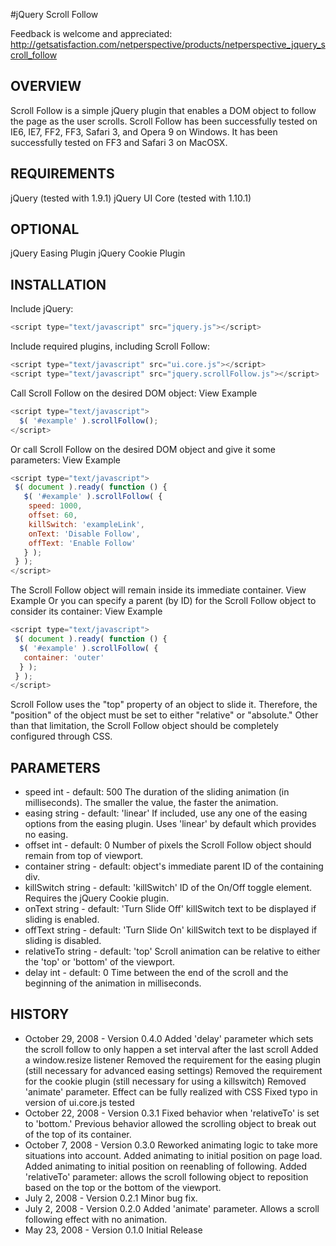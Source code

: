 #jQuery Scroll Follow

Feedback is welcome and appreciated: http://getsatisfaction.com/netperspective/products/netperspective_jquery_scroll_follow

## OVERVIEW
Scroll Follow is a simple jQuery plugin that enables a DOM object to follow the page as the user scrolls. Scroll Follow has been successfully tested on IE6, IE7, FF2, FF3, Safari 3, and Opera 9 on Windows. It has been successfully tested on FF3 and Safari 3 on MacOSX.

## REQUIREMENTS
jQuery (tested with 1.9.1)
jQuery UI Core (tested with 1.10.1)

## OPTIONAL
jQuery Easing Plugin
jQuery Cookie Plugin

## INSTALLATION
Include jQuery:
```javascript
<script type="text/javascript" src="jquery.js"></script>
```
Include required plugins, including Scroll Follow:
```javascript
<script type="text/javascript" src="ui.core.js"></script>
<script type="text/javascript" src="jquery.scrollFollow.js"></script>
```
Call Scroll Follow on the desired DOM object: 
View Example
```javascript
<script type="text/javascript">
  $( '#example' ).scrollFollow();
</script>
```
Or call Scroll Follow on the desired DOM object and give it some parameters: 
View Example
```javascript
<script type="text/javascript">
 $( document ).ready( function () {
   $( '#example' ).scrollFollow( {
    speed: 1000,
    offset: 60,
    killSwitch: 'exampleLink',
    onText: 'Disable Follow',
    offText: 'Enable Follow'
   } );
 } );
</script>
```
The Scroll Follow object will remain inside its immediate container. 
View Example
Or you can specify a parent (by ID) for the Scroll Follow object to consider its container: 
View Example
```javascript
<script type="text/javascript">
 $( document ).ready( function () {
  $( '#example' ).scrollFollow( {
   container: 'outer'
  } );
 } );
</script>
```
Scroll Follow uses the "top" property of an object to slide it. Therefore, the "position" of the object must be set to either "relative" or "absolute." Other than that limitation, the Scroll Follow object should be completely configured through CSS.

## PARAMETERS
* speed
  int - default: 500 
  The duration of the sliding animation (in milliseconds). The smaller the value, the faster the animation.
* easing
  string - default: 'linear' 
  If included, use any one of the easing options from the easing plugin. Uses 'linear' by default which provides no easing.
* offset
  int - default: 0 
  Number of pixels the Scroll Follow object should remain from top of viewport.
* container
  string - default: object's immediate parent 
  ID of the containing div.
* killSwitch
  string - default: 'killSwitch' 
  ID of the On/Off toggle element. Requires the jQuery Cookie plugin.
* onText
  string - default: 'Turn Slide Off' 
  killSwitch text to be displayed if sliding is enabled.
* offText
  string - default: 'Turn Slide On' 
  killSwitch text to be displayed if sliding is disabled.
* relativeTo
  string - default: 'top' 
  Scroll animation can be relative to either the 'top' or 'bottom' of the viewport.
* delay
  int - default: 0 
  Time between the end of the scroll and the beginning of the animation in milliseconds.

## HISTORY
* October 29, 2008 - Version 0.4.0
  Added 'delay' parameter which sets the scroll follow to only happen a set interval after the last scroll 
  Added a window.resize listener 
  Removed the requirement for the easing plugin (still necessary for advanced easing settings) 
  Removed the requirement for the cookie plugin (still necessary for using a killswitch) 
  Removed 'animate' parameter. Effect can be fully realized with CSS 
  Fixed typo in version of ui.core.js tested
* October 22, 2008 - Version 0.3.1
  Fixed behavior when 'relativeTo' is set to 'bottom.' Previous behavior allowed the scrolling object to break out of the top of its container.
* October 7, 2008 - Version 0.3.0
  Reworked animating logic to take more situations into account. 
  Added animating to initial position on page load. 
  Added animating to initial position on reenabling of following. 
  Added 'relativeTo' parameter: allows the scroll following object to reposition based on the top or the bottom of the viewport.
* July 2, 2008 - Version 0.2.1
  Minor bug fix.
* July 2, 2008 - Version 0.2.0
  Added 'animate' parameter. Allows a scroll following effect with no animation.
* May 23, 2008 - Version 0.1.0
  Initial Release
